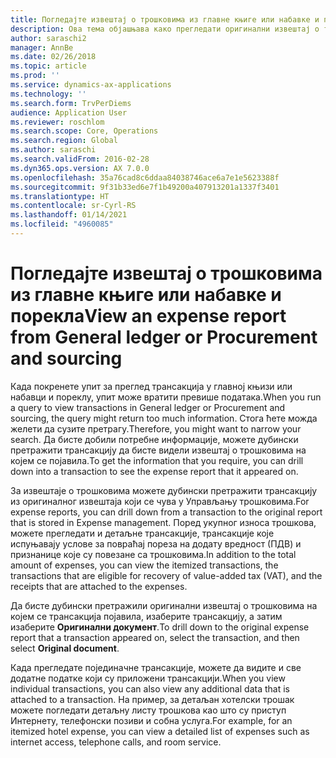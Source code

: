 ```yaml
---
title: Погледајте извештај о трошковима из главне књиге или набавке и порекла
description: Ова тема објашњава како прегледати оригинални извештај о трошковима на којем се појавила трансакција.
author: saraschi2
manager: AnnBe
ms.date: 02/26/2018
ms.topic: article
ms.prod: ''
ms.service: dynamics-ax-applications
ms.technology: ''
ms.search.form: TrvPerDiems
audience: Application User
ms.reviewer: roschlom
ms.search.scope: Core, Operations
ms.search.region: Global
ms.author: saraschi
ms.search.validFrom: 2016-02-28
ms.dyn365.ops.version: AX 7.0.0
ms.openlocfilehash: 35a76cad8c6ddaa84038746ace6a7e1e5623388f
ms.sourcegitcommit: 9f31b33ed6e7f1b49200a407913201a1337f3401
ms.translationtype: HT
ms.contentlocale: sr-Cyrl-RS
ms.lasthandoff: 01/14/2021
ms.locfileid: "4960085"
---
```

# <a name="view-an-expense-report-from-general-ledger-or-procurement-and-sourcing"></a><span data-ttu-id="5f1e7-103">Погледајте извештај о трошковима из главне књиге или набавке и порекла</span><span class="sxs-lookup"><span data-stu-id="5f1e7-103">View an expense report from General ledger or Procurement and sourcing</span></span>

<span data-ttu-id="5f1e7-104">Када покренете упит за преглед трансакција у главној књизи или набавци и пореклу, упит може вратити превише података.</span><span class="sxs-lookup"><span data-stu-id="5f1e7-104">When you run a query to view transactions in General ledger or Procurement and sourcing, the query might return too much information.</span></span> <span data-ttu-id="5f1e7-105">Стога ћете можда желети да сузите претрагу.</span><span class="sxs-lookup"><span data-stu-id="5f1e7-105">Therefore, you might want to narrow your search.</span></span> <span data-ttu-id="5f1e7-106">Да бисте добили потребне информације, можете дубински претражити трансакцију да бисте видели извештај о трошковима на којем се појавила.</span><span class="sxs-lookup"><span data-stu-id="5f1e7-106">To get the information that you require, you can drill down into a transaction to see the expense report that it appeared on.</span></span>

<span data-ttu-id="5f1e7-107">За извештаје о трошковима можете дубински претражити трансакцију из оригиналног извештаја који се чува у Управљању трошковима.</span><span class="sxs-lookup"><span data-stu-id="5f1e7-107">For expense reports, you can drill down from a transaction to the original report that is stored in Expense management.</span></span> <span data-ttu-id="5f1e7-108">Поред укупног износа трошкова, можете прегледати и детаљне трансакције, трансакције које испуњавају услове за повраћај пореза на додату вредност (ПДВ) и признанице које су повезане са трошковима.</span><span class="sxs-lookup"><span data-stu-id="5f1e7-108">In addition to the total amount of expenses, you can view the itemized transactions, the transactions that are eligible for recovery of value-added tax (VAT), and the receipts that are attached to the expenses.</span></span>

<span data-ttu-id="5f1e7-109">Да бисте дубински претражили оригинални извештај о трошковима на којем се трансакција појавила, изаберите трансакцију, а затим изаберите **Оригинални документ**.</span><span class="sxs-lookup"><span data-stu-id="5f1e7-109">To drill down to the original expense report that a transaction appeared on, select the transaction, and then select **Original document**.</span></span>

<span data-ttu-id="5f1e7-110">Када прегледате појединачне трансакције, можете да видите и све додатне податке који су приложени трансакцији.</span><span class="sxs-lookup"><span data-stu-id="5f1e7-110">When you view individual transactions, you can also view any additional data that is attached to a transaction.</span></span> <span data-ttu-id="5f1e7-111">На пример, за детаљан хотелски трошак можете погледати детаљну листу трошкова као што су приступ Интернету, телефонски позиви и собна услуга.</span><span class="sxs-lookup"><span data-stu-id="5f1e7-111">For example, for an itemized hotel expense, you can view a detailed list of expenses such as internet access, telephone calls, and room service.</span></span>
